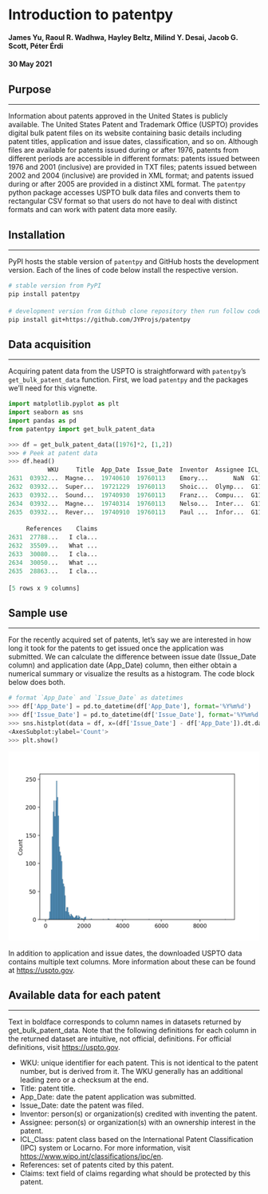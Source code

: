 # **Introduction to patentpy**
#### **James Yu, Raoul R. Wadhwa, Hayley Beltz, Milind Y. Desai, Jacob G. Scott, Péter Érdi**
#### **30 May 2021**

## **Purpose**
_______________
Information about patents approved in the United States is publicly available. The United States Patent and Trademark Office (USPTO) provides digital bulk patent files on its website containing basic details including patent titles, application and issue dates, classification, and so on. Although files are available for patents issued during or after 1976, patents from different periods are accessible in different formats: patents issued between 1976 and 2001 (inclusive) are provided in TXT files; patents issued between 2002 and 2004 (inclusive) are provided in XML format; and patents issued during or after 2005 are provided in a distinct XML format. The `patentpy` python package accesses USPTO bulk data files and converts them to rectangular CSV format so that users do not have to deal with distinct formats and can work with patent data more easily.


## **Installation**
___________________
PyPI hosts the stable version of `patentpy` and GitHub hosts the development version. Each of the lines of code below install the respective version.
```bash
# stable version from PyPI
pip install patentpy

# development version from Github clone repository then run follow code from its parent directory
pip install git+https://github.com/JYProjs/patentpy
```


## **Data acquisition**
________________________
Acquiring patent data from the USPTO is straightforward with `patentpy`’s `get_bulk_patent_data` function. First, we load `patentpy` and the packages we’ll need for this vignette.
```python
import matplotlib.pyplot as plt
import seaborn as sns
import pandas as pd
from patentpy import get_bulk_patent_data
```

```python
>>> df = get_bulk_patent_data([1976]*2, [1,2])
>>> # Peek at patent data
>>> df.head()
           WKU     Title  App_Date  Issue_Date  Inventor  Assignee ICL_Class  \
2631  03932...  Magne...  19740610  19760113    Emory...       NaN  G11B ...   
2632  03932...  Super...  19721229  19760113    Shoic...  Olymp...  G11B ...   
2633  03932...  Sound...  19740930  19760113    Franz...  Compu...  G11B ...   
2634  03932...  Magne...  19740314  19760113    Nelso...  Inter...  G11B ...   
2635  03932...  Rever...  19740910  19760113    Paul ...  Infor...  G11B ...   

     References    Claims  
2631  27788...   I cla...  
2632  35509...   What ...  
2633  30080...   I cla...  
2634  30050...   What ...  
2635  28863...   I cla...  

[5 rows x 9 columns]
```

## **Sample use**
_________________
For the recently acquired set of patents, let’s say we are interested in how long it took for the patents to get issued once the application was submitted. We can calculate the difference between issue date (Issue_Date column) and application date (App_Date) column, then either obtain a numerical summary or visualize the results as a histogram. The code block below does both.


```python
# format `App_Date` and `Issue_Date` as datetimes
>>> df['App_Date'] = pd.to_datetime(df['App_Date'], format='%Y%m%d')
>>> df['Issue_Date'] = pd.to_datetime(df['Issue_Date'], format='%Y%m%d')
>>> sns.histplot(data = df, x=(df['Issue_Date'] - df['App_Date']).dt.days)
<AxesSubplot:ylabel='Count'>
>>> plt.show()
```
![histogram of Delay before issue](Figure_1.png)

In addition to application and issue dates, the downloaded USPTO data contains multiple text columns. More information about these can be found at https://uspto.gov.

## **Available data for each patent**
_____________________________________
Text in boldface corresponds to column names in datasets returned by get_bulk_patent_data. Note that the following definitions for each column in the returned dataset are intuitive, not official, definitions. For official definitions, visit https://uspto.gov.

* WKU: unique identifier for each patent. This is not identical to the patent number, but is derived from it. The WKU generally has an additional leading zero or a checksum at the end.
* Title: patent title.
* App_Date: date the patent application was submitted.
* Issue_Date: date the patent was filed.
* Inventor: person(s) or organization(s) credited with inventing the patent.
* Assignee: person(s) or organization(s) with an ownership interest in the patent.
* ICL_Class: patent class based on the International Patent Classification (IPC) system or Locarno. For more information, visit https://www.wipo.int/classifications/ipc/en.
* References: set of patents cited by this patent.
* Claims: text field of claims regarding what should be protected by this patent.